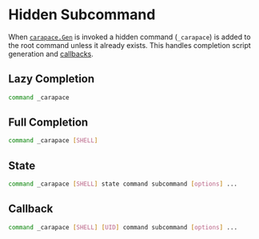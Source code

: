 # Hidden Subcommand

When [`carapace.Gen`](https://pkg.go.dev/github.com/rsteube/carapace#Gen) is invoked a hidden command (`_carapace`) is added to the root command unless it already exists. This handles completion script generation and [callbacks](../action/actionCallback.md).


## Lazy Completion
```sh
command _carapace
```

## Full Completion

```sh
command _carapace [SHELL]
```

## State
```sh
command _carapace [SHELL] state command subcommand [options] ...
```

## Callback

```sh
command _carapace [SHELL] [UID] command subcommand [options] ...
```

